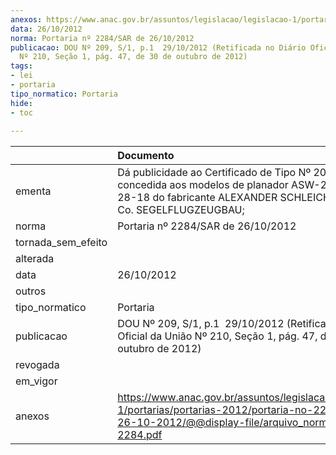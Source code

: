 ```yaml
---
anexos: https://www.anac.gov.br/assuntos/legislacao/legislacao-1/portarias/portarias-2012/portaria-no-2284-sar-de-26-10-2012/@@display-file/arquivo_norma/PA2012-2284.pdf
data: 26/10/2012
norma: Portaria nº 2284/SAR de 26/10/2012
publicacao: DOU Nº 209, S/1, p.1  29/10/2012 (Retificada no Diário Oficial da União
  Nº 210, Seção 1, pág. 47, de 30 de outubro de 2012)
tags:
- lei
- portaria
tipo_normatico: Portaria
hide: 
- toc 
 
---
```


|                    | Documento                                                                                                                                                              |
|:-------------------|:-----------------------------------------------------------------------------------------------------------------------------------------------------------------------|
| ementa             | Dá publicidade ao Certificado de Tipo Nº 2012T15, concedida aos modelos de planador ASW-28 e ASW-28-18 do fabricante ALEXANDER SCHLEICHER Gmbh & Co. SEGELFLUGZEUGBAU; |
| norma              | Portaria nº 2284/SAR de 26/10/2012                                                                                                                                     |
| tornada_sem_efeito |                                                                                                                                                                        |
| alterada           |                                                                                                                                                                        |
| data               | 26/10/2012                                                                                                                                                             |
| outros             |                                                                                                                                                                        |
| tipo_normatico     | Portaria                                                                                                                                                               |
| publicacao         | DOU Nº 209, S/1, p.1  29/10/2012 (Retificada no Diário Oficial da União Nº 210, Seção 1, pág. 47, de 30 de outubro de 2012)                                            |
| revogada           |                                                                                                                                                                        |
| em_vigor           |                                                                                                                                                                        |
| anexos             | https://www.anac.gov.br/assuntos/legislacao/legislacao-1/portarias/portarias-2012/portaria-no-2284-sar-de-26-10-2012/@@display-file/arquivo_norma/PA2012-2284.pdf      |